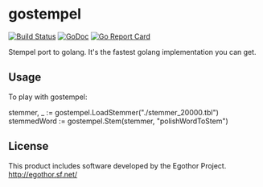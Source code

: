 # gostempel

[![Build Status](https://cloud.drone.io/api/badges/kreativka/gostempel/status.svg)](https://cloud.drone.io/kreativka/gostempel)
[![GoDoc](https://godoc.org/github.com/kreativka/gostempel?status.svg)](https://godoc.org/github.com/kreativka/gostempel)
[![Go Report Card](https://goreportcard.com/badge/github.com/kreativka/gostempel)](https://goreportcard.com/report/github.com/kreativka/gostempel)

Stempel port to golang.
It's the fastest golang implementation you can get.

## Usage

To play with gostempel:

stemmer, _ := gostempel.LoadStemmer("./stemmer_20000.tbl")  
stemmedWord := gostempel.Stem(stemmer, "polishWordToStem")

## License

This product includes software developed by the Egothor Project. http://egothor.sf.net/
